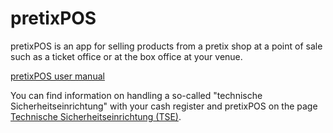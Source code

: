 # pretixPOS 

pretixPOS is an app for selling products from a pretix shop at a point of sale such as a ticket office or at the box office at your venue. 

[pretixPOS user manual ](https://download.pretix.eu/pretixpos-en.pdf)

You can find information on handling a so-called "technische Sicherheitseinrichtung" with your cash register and pretixPOS on the page [Technische Sicherheitseinrichtung (TSE)](tse.md). 